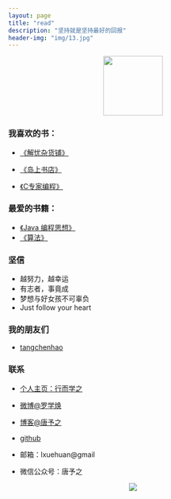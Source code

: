 ```yaml
---
layout: page
title: "read"
description: "坚持就是坚持最好的回报"
header-img: "img/13.jpg"
---
```



<center>
     <p><img src="http://img.blog.csdn.net/20160422150216341" width="120" align="center"></p>
</center>


### 我喜欢的书：


- [《解忧杂货铺》](https://www.baidu.com)

- [《岛上书店》](https://www.baidu.com)

- [《C专家编程》](https://www.baidu.com)

### 最爱的书籍：

- [《Java 编程思想》](http://luoxuehuan.com)
- [《算法》](http://luoxuehuan.com)


### 坚信


- 越努力，越幸运
- 有志者，事竟成  
- 梦想与好女孩不可辜负
- Just follow your heart

### 我的朋友们

- [tangchenhao](http://tangchenhao.com)

### 联系

- [个人主页：行而学之](www.luoxuehuan.com)

- [微博@罗学焕](http://weibo.com/luoxuehuan?is_all=1)

- [博客@唐予之](http://blog.csdn.net/lxhandlbb)

- [github](https://github.com/luoxuehuan)

- 邮箱：lxuehuan@gmail

- 微信公众号：唐予之


<center>
    <p><img src="http://img.blog.csdn.net/20160422112155472" align="center"></p>
</center>